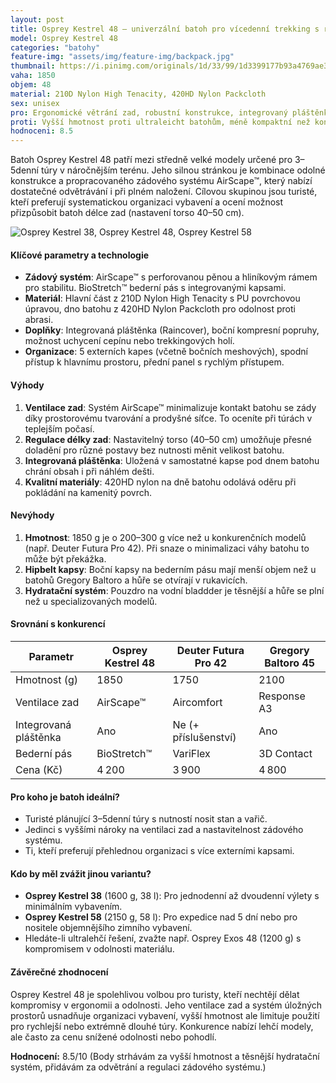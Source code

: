 ```yaml
---
layout: post
title: Osprey Kestrel 48 – univerzální batoh pro vícedenní trekking s regulovatelným zádovým systémem
model: Osprey Kestrel 48
categories: "batohy"
feature-img: "assets/img/feature-img/backpack.jpg"
thumbnail: https://i.pinimg.com/originals/1d/33/99/1d3399177b93a4769ae3ee53b8e3f6de.jpg
vaha: 1850
objem: 48
material: 210D Nylon High Tenacity, 420HD Nylon Packcloth
sex: unisex
pro: Ergonomické větrání zad, robustní konstrukce, integrovaný pláštěnka, variabilní organizace
proti: Vyšší hmotnost proti ultraleicht batohům, méně kompaktní než konkurence v podobné cenové kategorii
hodnoceni: 8.5
---
```



Batoh Osprey Kestrel 48 patří mezi středně velké modely určené pro 3–5denní túry v náročnějším terénu. Jeho silnou stránkou je kombinace odolné konstrukce a propracovaného zádového systému AirScape™, který nabízí dostatečné odvětrávání i při plném naložení. Cílovou skupinou jsou turisté, kteří preferují systematickou organizaci vybavení a ocení možnost přizpůsobit batoh délce zad (nastavení torso 40–50 cm).

![Osprey Kestrel 38, Osprey Kestrel 48, Osprey Kestrel 58](https://res.cloudinary.com/dvwv5cne3/image/fetch/w_auto,h_450,c_fill,g_auto,f_auto,q_auto/https://i.pinimg.com/originals/1d/33/99/1d3399177b93a4769ae3ee53b8e3f6de.jpg)

#### Klíčové parametry a technologie
- **Zádový systém**: AirScape™ s perforovanou pěnou a hliníkovým rámem pro stabilitu. BioStretch™ bederní pás s integrovanými kapsami.
- **Materiál**: Hlavní část z 210D Nylon High Tenacity s PU povrchovou úpravou, dno batohu z 420HD Nylon Packcloth pro odolnost proti abrasi.
- **Doplňky**: Integrovaná pláštěnka (Raincover), boční kompresní popruhy, možnost uchycení cepínu nebo trekkingových holí.
- **Organizace**: 5 externích kapes (včetně bočních meshových), spodní přístup k hlavnímu prostoru, přední panel s rychlým přístupem.

#### Výhody
1. **Ventilace zad**: Systém AirScape™ minimalizuje kontakt batohu se zády díky prostorovému tvarování a prodyšné síťce. To oceníte při túrách v teplejším počasí.
2. **Regulace délky zad**: Nastavitelný torso (40–50 cm) umožňuje přesné doladění pro různé postavy bez nutnosti měnit velikost batohu.
3. **Integrovaná pláštěnka**: Uložená v samostatné kapse pod dnem batohu chrání obsah i při náhlém dešti.
4. **Kvalitní materiály**: 420HD nylon na dně batohu odolává oděru při pokládání na kamenitý povrch.

#### Nevýhody
1. **Hmotnost**: 1850 g je o 200–300 g více než u konkurenčních modelů (např. Deuter Futura Pro 42). Při snaze o minimalizaci váhy batohu to může být překážka.
2. **Hipbelt kapsy**: Boční kapsy na bederním pásu mají menší objem než u batohů Gregory Baltoro a hůře se otvírají v rukavicích.
3. **Hydratační systém**: Pouzdro na vodní bladdder je těsnější a hůře se plní než u specializovaných modelů.

#### Srovnání s konkurencí
| Parametr          | Osprey Kestrel 48 | Deuter Futura Pro 42 | Gregory Baltoro 45 |
|-------------------|-------------------|----------------------|--------------------|
| Hmotnost (g)      | 1850              | 1750                 | 2100               |
| Ventilace zad     | AirScape™         | Aircomfort           | Response A3       |
| Integrovaná pláštěnka | Ano             | Ne (\+ příslušenství) | Ano               |
| Bederní pás       | BioStretch™       | VariFlex             | 3D Contact        |
| Cena (Kč)         | 4 200             | 3 900                | 4 800             |

#### Pro koho je batoh ideální?
- Turisté plánující 3–5denní túry s nutností nosit stan a vařič.
- Jedinci s vyššími nároky na ventilaci zad a nastavitelnost zádového systému.
- Ti, kteří preferují přehlednou organizaci s více externími kapsami.

#### Kdo by měl zvážit jinou variantu?
- **Osprey Kestrel 38** (1600 g, 38 l): Pro jednodenní až dvoudenní výlety s minimálním vybavením.
- **Osprey Kestrel 58** (2150 g, 58 l): Pro expedice nad 5 dní nebo pro nositele objemnějšího zimního vybavení.
- Hledáte-li ultralehčí řešení, zvažte např. Osprey Exos 48 (1200 g) s kompromisem v odolnosti materiálu.

#### Závěrečné zhodnocení
Osprey Kestrel 48 je spolehlivou volbou pro turisty, kteří nechtějí dělat kompromisy v ergonomii a odolnosti. Jeho ventilace zad a systém úložných prostorů usnadňuje organizaci vybavení, vyšší hmotnost ale limituje použití pro rychlejší nebo extrémně dlouhé túry. Konkurence nabízí lehčí modely, ale často za cenu snížené odolnosti nebo pohodlí.

**Hodnocení:** 8.5/10 (Body strhávám za vyšší hmotnost a těsnější hydratační systém, přidávám za odvětrání a regulaci zádového systému.)